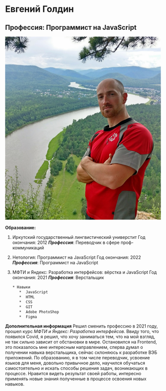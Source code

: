 # Евгений Голдин

## Профессия: Программист на JavaScript

![мое фото](/img/me.jpg)

**Образование:**
1. Иркутский государственный лингвистический универстит
    Год окончания: 2012
    ***Профессия***: Переводчик в сфере проф-коммуникаций

2. Нетология: Программист на JavaScript
   Год окончания: 2022
   ***Профессия***: Программист на JavaScript
           
3. МФТИ и Яндекс: Разработка интерфейсов: вёрстка и JavaScript
   Год окончания: 2021
    ***Профессия***: Верстальщик    

       * Навыки
          *  JavaScript
          *  HTML
          *  CSS
          *  GIT
          *  Adobe PhotoShop
          *  Figma 

**Дополнительная информация**
 Решил сменить профессию в 2021 году, прошел курс _МФТИ и Яндекс: Разработка интерфейсов_. 
 Ввиду того, что появился Covid, я решил, что хочу заниматься тем, что на мой взгляд, не так сильно зависит от обстановки в мире.
 Остановился на Frontend, это показалось мне интересным направлением, сперва думал о получении навыка верстальщика, сейчас склоняюсь к разработке ВЭБ приложений.
 По образованию, я в том числе переводчик, усвоение языков для меня, довольно привычное дело, научился обучаться самостоятельно и искать способы решения задач, возникающих в процессе.
 Нравится видеть результат своей работы, интересно применять новые знания полученные в процессе освоения новых навыков.
